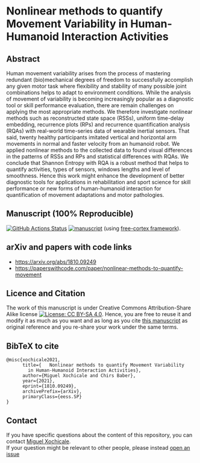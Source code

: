 # Nonlinear methods to quantify Movement Variability in Human-Humanoid Interaction Activities

## Abstract 
Human movement variability arises from the process of mastering redundant (bio)mechanical degrees of freedom to successfully accomplish any given motor task where flexibility and stability of many possible joint combinations helps to adapt to environment conditions.
While the analysis of movement of variability is becoming increasingly popular as a diagnostic tool or skill performance evaluation, there are remain challenges on applying the most appropriate methods.
We therefore investigate nonlinear methods such as reconstructed state space (RSSs), uniform time-delay embedding, recurrence plots (RPs) and recurrence quantification analysis (RQAs) with real-world time-series data of wearable inertial sensors.
That said, twenty healthy participants imitated vertical and horizontal arm movements in normal and faster velocity from an humanoid robot.
We applied nonlinear methods to the collected data to found visual differences in the patterns of RSSs and RPs and statistical differences with RQAs.
We conclude that Shannon Entropy with RQA is a robust method that helps to quantify activities, types of sensors, windows lengths and level of smoothness.
Hence this work might enhance the development of better diagnostic tools for applications in rehabilitation and sport science for skill performance or new forms of human-humanoid interaction for quantification of movement adaptations and motor pathologies.

## Manuscript (100% Reproducible)
[![GitHub Actions Status](https://github.com/mxochicale/srep2021/workflows/Compiling-TeX-Manuscript/badge.svg)](https://github.com/mxochicale/srep2021/actions) [![manuscript](https://img.shields.io/badge/read-manuscript-blue.svg)](https://github.com/mxochicale/srep2021/blob/pdfs/manuscript.pdf) (using [free-cortex framework](https://github.com/free-cortex/framework)).

## arXiv and papers with code links
* https://arxiv.org/abs/1810.09249
* https://paperswithcode.com/paper/nonlinear-methods-to-quantify-movement

## Licence and Citation 
The work of this manuscript is under Creative Commons Attribution-Share Alike license [![License: CC BY-SA 4.0](https://licensebuttons.net/l/by-sa/4.0/80x15.png)](https://creativecommons.org/licenses/by-sa/4.0/). 
Hence, you are free to reuse it and modify it as much as you want and as long as you cite [this manuscript](https://github.com/mxochicale/srep2021) as original reference and you re-share your work under the same terms. 

## BibTeX to cite
```
@misc{xochicale2021,
      title={	Nonlinear methods to quantify Movement Variability 
		in Human-Humanoid Interaction Activities}, 
      author={Miguel Xochicale and Chirs Baber},
      year={2021},
      eprint={1810.09249},
      archivePrefix={arXiv},
      primaryClass={eess.SP}
}
```

## Contact
If you have specific questions about the content of this repository, you can contact [Miguel Xochicale](mailto:perez.xochicale@gmail.com?subject="[srep2021]").  
If your question might be relevant to other people, please instead [open an issue](https://github.com/mxochicale/srep2021/issues)
